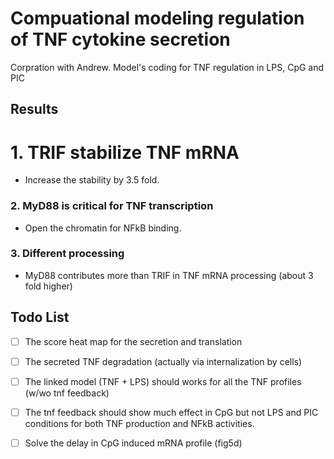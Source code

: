Compuational modeling regulation of TNF cytokine secretion
===========================================================
Corpration with Andrew. Model's coding for TNF regulation in LPS, CpG and PIC

## Results ##

# 1. TRIF stabilize TNF mRNA #

* Increase the stability by 3.5 fold. 


### 2. MyD88 is critical for TNF transcription ###

* Open the chromatin for NFkB binding.

### 3. Different processing  ###
* MyD88 contributes more than TRIF in TNF mRNA processing (about 3 fold
higher)

## Todo List ##

- [ ] The score heat map for the secretion and translation 
- [ ] The secreted TNF degradation (actually via internalization by
  cells) 
- [ ] The linked model (TNF + LPS) should works for all the TNF profiles
  (w/wo tnf feedback)
- [ ] The tnf feedback should show much effect in CpG but not LPS and
  PIC conditions for both TNF production and NFkB activities.
- [ ] Solve the delay in CpG induced mRNA profile (fig5d) 





